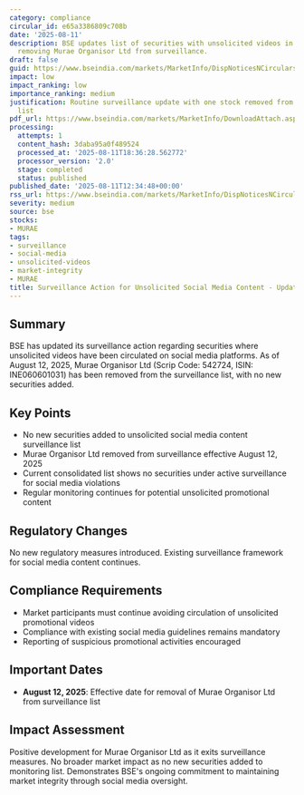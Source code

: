 ```yaml
---
category: compliance
circular_id: e65a3386809c708b
date: '2025-08-11'
description: BSE updates list of securities with unsolicited videos in social media,
  removing Murae Organisor Ltd from surveillance.
draft: false
guid: https://www.bseindia.com/markets/MarketInfo/DispNoticesNCirculars.aspx?Noticeid={5D5C93C5-3A42-4326-A9A9-1E03725D4259}&noticeno=20250811-42&dt=08/11/2025&icount=42&totcount=59&flag=0
impact: low
impact_ranking: low
importance_ranking: medium
justification: Routine surveillance update with one stock removed from monitoring
  list
pdf_url: https://www.bseindia.com/markets/MarketInfo/DownloadAttach.aspx?id=20250811-42&attachedId=6e762ace-c741-445a-a53e-772e34463672
processing:
  attempts: 1
  content_hash: 3daba95a0f489524
  processed_at: '2025-08-11T18:36:28.562772'
  processor_version: '2.0'
  stage: completed
  status: published
published_date: '2025-08-11T12:34:48+00:00'
rss_url: https://www.bseindia.com/markets/MarketInfo/DispNoticesNCirculars.aspx?Noticeid={5D5C93C5-3A42-4326-A9A9-1E03725D4259}&noticeno=20250811-42&dt=08/11/2025&icount=42&totcount=59&flag=0
severity: medium
source: bse
stocks:
- MURAE
tags:
- surveillance
- social-media
- unsolicited-videos
- market-integrity
- MURAE
title: Surveillance Action for Unsolicited Social Media Content - Update
---
```


## Summary

BSE has updated its surveillance action regarding securities where unsolicited videos have been circulated on social media platforms. As of August 12, 2025, Murae Organisor Ltd (Scrip Code: 542724, ISIN: INE060601031) has been removed from the surveillance list, with no new securities added.

## Key Points

- No new securities added to unsolicited social media content surveillance list
- Murae Organisor Ltd removed from surveillance effective August 12, 2025
- Current consolidated list shows no securities under active surveillance for social media violations
- Regular monitoring continues for potential unsolicited promotional content

## Regulatory Changes

No new regulatory measures introduced. Existing surveillance framework for social media content continues.

## Compliance Requirements

- Market participants must continue avoiding circulation of unsolicited promotional videos
- Compliance with existing social media guidelines remains mandatory
- Reporting of suspicious promotional activities encouraged

## Important Dates

- **August 12, 2025**: Effective date for removal of Murae Organisor Ltd from surveillance list

## Impact Assessment

Positive development for Murae Organisor Ltd as it exits surveillance measures. No broader market impact as no new securities added to monitoring list. Demonstrates BSE's ongoing commitment to maintaining market integrity through social media oversight.